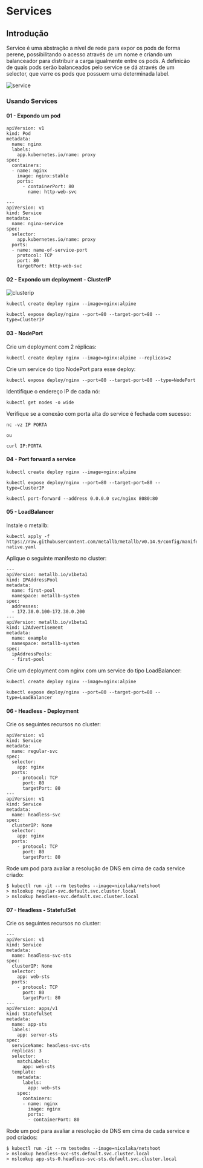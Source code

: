 # Services

## Introdução

Service é uma abstração a nível de rede para expor os pods de forma perene, possibilitando o acesso através de um nome e criando um balanceador para distribuir a carga igualmente entre os pods. A definicão de quais pods serão balanceados pelo service se dá através de um selector, que varre os pods que possuem uma determinada label.

![service](service-example.png)

### Usando Services

#### 01 - Expondo um pod

```
apiVersion: v1
kind: Pod
metadata:
  name: nginx
  labels:
    app.kubernetes.io/name: proxy
spec:
  containers:
  - name: nginx
    image: nginx:stable
    ports:
      - containerPort: 80
        name: http-web-svc

---
apiVersion: v1
kind: Service
metadata:
  name: nginx-service
spec:
  selector:
    app.kubernetes.io/name: proxy
  ports:
  - name: name-of-service-port
    protocol: TCP
    port: 80
    targetPort: http-web-svc
```

#### 02 - Expondo um deployment - ClusterIP

![clusterip](clusterip.png)

```
kubectl create deploy nginx --image=nginx:alpine
```

```
kubectl expose deploy/nginx --port=80 --target-port=80 --type=ClusterIP
```

#### 03 - NodePort

Crie um deployment com 2 réplicas:

```
kubectl create deploy nginx --image=nginx:alpine --replicas=2
```

Crie um service do tipo NodePort para esse deploy:

```
kubectl expose deploy/nginx --port=80 --target-port=80 --type=NodePort
```

Identifique o endereço IP de cada nó:

```
kubectl get nodes -o wide
```

Verifique se a conexão com porta alta do service é fechada com sucesso:

```
nc -vz IP PORTA

ou

curl IP:PORTA
```

#### 04 - Port forward a service

```
kubectl create deploy nginx --image=nginx:alpine
```

```
kubectl expose deploy/nginx --port=80 --target-port=80 --type=ClusterIP
```

```
kubectl port-forward --address 0.0.0.0 svc/nginx 8080:80
```

#### 05 - LoadBalancer

Instale o metallb:

```
kubectl apply -f https://raw.githubusercontent.com/metallb/metallb/v0.14.9/config/manifests/metallb-native.yaml
```

Aplique o seguinte manifesto no cluster:

```
---
apiVersion: metallb.io/v1beta1
kind: IPAddressPool
metadata:
  name: first-pool
  namespace: metallb-system
spec:
  addresses:
  - 172.30.0.100-172.30.0.200
---
apiVersion: metallb.io/v1beta1
kind: L2Advertisement
metadata:
  name: example
  namespace: metallb-system
spec:
  ipAddressPools:
  - first-pool
```

Crie um deployment com nginx com um service do tipo LoadBalancer:

```
kubectl create deploy nginx --image=nginx:alpine
```

```
kubectl expose deploy/nginx --port=80 --target-port=80 --type=LoadBalancer
```

#### 06 - Headless - Deployment

Crie os seguintes recursos no cluster:

```
apiVersion: v1
kind: Service
metadata:
  name: regular-svc
spec:
  selector:
    app: nginx
  ports:
    - protocol: TCP
      port: 80
      targetPort: 80
---
apiVersion: v1
kind: Service
metadata:
  name: headless-svc
spec:
  clusterIP: None
  selector:
    app: nginx
  ports:
    - protocol: TCP
      port: 80
      targetPort: 80
```

Rode um pod para avaliar a resolução de DNS em cima de cada service criado:

```
$ kubectl run -it --rm testedns --image=nicolaka/netshoot
> nslookup regular-svc.default.svc.cluster.local
> nslookup headless-svc.default.svc.cluster.local
```

#### 07 - Headless - StatefulSet

Crie os seguintes recursos no cluster:

```
---
apiVersion: v1
kind: Service
metadata:
  name: headless-svc-sts
spec:
  clusterIP: None
  selector:
    app: web-sts
  ports:
    - protocol: TCP
      port: 80
      targetPort: 80
---
apiVersion: apps/v1
kind: StatefulSet
metadata:
  name: app-sts
  labels:
    app: server-sts
spec:
  serviceName: headless-svc-sts
  replicas: 3
  selector:
    matchLabels:
      app: web-sts
  template:
    metadata:
      labels:
        app: web-sts
    spec:
      containers:
      - name: nginx
        image: nginx
        ports:
        - containerPort: 80
```

Rode um pod para avaliar a resolução de DNS em cima de cada service e pod criados:

```
$ kubectl run -it --rm testedns --image=nicolaka/netshoot
> nslookup headless-svc-sts.default.svc.cluster.local
> nslookup app-sts-0.headless-svc-sts.default.svc.cluster.local
```

